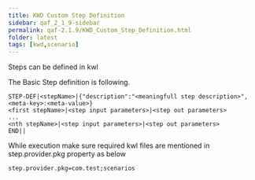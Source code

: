 ```yaml
---
title: KWD Custom Step Definition
sidebar: qaf_2_1_9-sidebar
permalink: qaf-2.1.9/KWD_Custom_Step_Definition.html
folder: latest
tags: [kwd,scenario]
---
```


Steps can be defined in kwl

The Basic Step definition is following. 
 
```
STEP-DEF|<stepName>|{"description":"<meaningfull step description>",<meta-key>:<meta-value>}
<first stepName>|<step input parameters>|<step out parameters>
...
<nth stepName>|<step input parameters>|<step out parameters>
END||
```


While execution make sure required kwl files are mentioned in step.provider.pkg property as below

```properties
step.provider.pkg=com.test;scenarios
```

